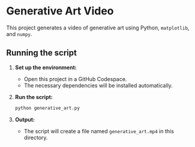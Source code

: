 # Generative Art Video

This project generates a video of generative art using Python, `matplotlib`, and `numpy`.

## Running the script

1. **Set up the environment:**
   - Open this project in a GitHub Codespace.
   - The necessary dependencies will be installed automatically.

2. **Run the script:**
   ```bash
   python generative_art.py
   ```

3. **Output:**
   - The script will create a file named `generative_art.mp4` in this directory.

